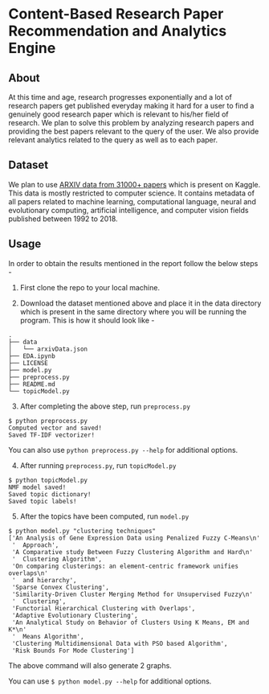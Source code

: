 # Content-Based Research Paper Recommendation and Analytics Engine

## About

At this time and age, research progresses exponentially and a lot of research papers get published everyday making it hard for a user to find a genuinely good research paper which is relevant to his/her field of research. We plan to solve this problem by analyzing research papers and providing the best papers relevant to the query of the user. We also provide relevant analytics related to the query as well as to each paper.

## Dataset

We plan to use [ARXIV data from 31000+ papers](https://www.kaggle.com/neelshah18/arxivdataset) which is present on Kaggle. This data is mostly restricted to computer science. It contains metadata of all papers related to machine learning, computational language, neural and evolutionary computing, artificial intelligence, and computer vision fields published between 1992 to 2018.

## Usage

In order to obtain the results mentioned in the report follow the below steps -

1. First clone the repo to your local machine.

2. Download the dataset mentioned above and place it in the data directory which is present in the same directory where you will be running the program. This is how it should look like -

```shell
.
├── data
│   └── arxivData.json
├── EDA.ipynb
├── LICENSE
├── model.py
├── preprocess.py
├── README.md
└── topicModel.py
```

3. After completing the above step, run `preprocess.py`

```shell
$ python preprocess.py
Computed vector and saved!
Saved TF-IDF vectorizer!
```

You can also use `python preprocess.py --help` for additional options.

4. After running `preprocess.py`, run `topicModel.py`

```shell
$ python topicModel.py
NMF model saved!
Saved topic dictionary!
Saved topic labels!
```

5. After the topics have been computed, run `model.py`

```shell
$ python model.py "clustering techniques"
['An Analysis of Gene Expression Data using Penalized Fuzzy C-Means\n'
 '  Approach',
 'A Comparative study Between Fuzzy Clustering Algorithm and Hard\n'
 '  Clustering Algorithm',
 'On comparing clusterings: an element-centric framework unifies overlaps\n'
 '  and hierarchy',
 'Sparse Convex Clustering',
 'Similarity-Driven Cluster Merging Method for Unsupervised Fuzzy\n'
 '  Clustering',
 'Functorial Hierarchical Clustering with Overlaps',
 'Adaptive Evolutionary Clustering',
 'An Analytical Study on Behavior of Clusters Using K Means, EM and K*\n'
 '  Means Algorithm',
 'Clustering Multidimensional Data with PSO based Algorithm',
 'Risk Bounds For Mode Clustering']
```

The above command will also generate 2 graphs.

You can use `$ python model.py --help` for additional options.
